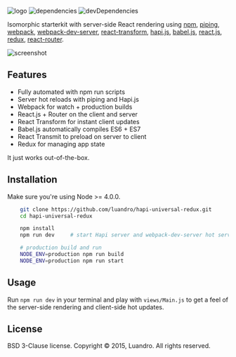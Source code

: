 ![logo](http://i.imgur.com/r8IegDK.jpg)
![dependencies](https://img.shields.io/david/luandro/hapi-universal-redux.svg?style=flat-square)
![devDependencies](https://img.shields.io/david/dev/luandro/hapi-universal-redux.svg?style=flat-square)

Isomorphic starterkit with server-side React rendering using
[npm](https://www.npmjs.com/),
[piping](https://github.com/mdlawson/piping),
[webpack](https://webpack.github.io/),
[webpack-dev-server](https://github.com/webpack/webpack-dev-server),
[react-transform](https://gaearon.github.io/react-hot-loader),
[hapi.js](http://www.hapijs.com/),
[babel.js](http://babeljs.io/),
[react.js](https://facebook.github.io/react),
[redux](https://github.com/gaearon/redux),
[react-router](https://github.com/rackt/react-router).

![screenshot](http://i.imgur.com/njzGkwc.png)

## Features

- Fully automated with npm run scripts
- Server hot reloads with piping and Hapi.js
- Webpack for watch + production builds
- React.js + Router on the client and server
- React Transform for instant client updates
- Babel.js automatically compiles ES6 + ES7
- React Transmit to preload on server to client
- Redux for managing app state

It just works out-of-the-box.

## Installation

Make sure you're using Node >= 4.0.0.

```bash
	git clone https://github.com/luandro/hapi-universal-redux.git
	cd hapi-universal-redux

	npm install
	npm run dev     # start Hapi server and webpack-dev-server hot server

	# production build and run
	NODE_ENV=production npm run build
	NODE_ENV=production npm run start
```

## Usage

Run `npm run dev` in your terminal and play with `views/Main.js` to get a feel of
the server-side rendering and client-side hot updates.


## License

BSD 3-Clause license. Copyright © 2015, Luandro. All rights reserved.
